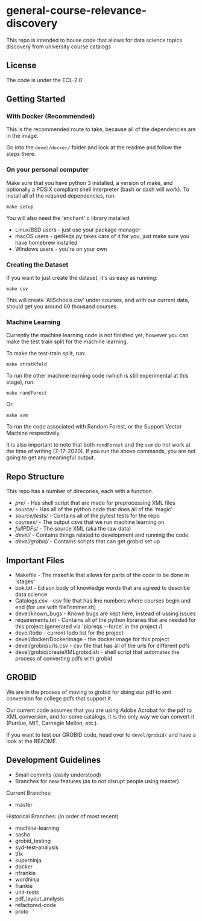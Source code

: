 # general-course-relevance-discovery

This repo is intended to house code that allows for data science topics discovery from university course catalogs

## License

The code is under the ECL-2.0

## Getting Started

### With Docker (Recommended)

This is the recommended route to take, because all of the dependencies are in the image.

Go into the `devel/docker/` folder and look at the readme and follow the steps there.

### On your personal computer

Make sure that you have python 3 installed, a version of make, and optionally a POSIX compliant shell interpreter (bash or dash will work).
To install all of the required dependencies, run:
```
make setup
```

You will also need the 'enchant' c library installed:
* Linux/BSD users - just use your package manager
* macOS users - getReqs.py takes care of it for you, just make sure you have homebrew installed
* Windows users - you're on your own

### Creating the Dataset

If you want to just create the dataset, it's as easy as running:
```
make csv
```
This will create 'AllSchools.csv' under courses, and with our current data, should get you around 60 thousand courses.

### Machine Learning

Currently the machine learning code is not finished yet, however you can make the test train split for the machine learning.

To make the test-train split, run:
```
make stratKfold
```

To run the other machine learning code (which is still experimental at this stage), run:
```
make randForest
```
Or:
```
make svm
```

To run the code associated with Random Forest, or the Support Vector Machine respectively.

It is also important to note that both `randForest` and the `svm` do not work at the time of
writing (7-17-2020). If you run the above commands, you are not going to get any meaningful
output.

## Repo Structure

This repo has a number of direcories, each with a function.
* *pre/* - Has shell script that are made for preprocessing XML files
* *source/* - Has all of the python code that does all of the 'magic'
* *source/tests/* - Contains all of the pytest tests for the repo
* *courses/* - The output csvs that we run machine learning on
* *fullPDFs/* - The source XML (aka the raw data)
* *devel/* - Contains things related to development and running the code.
* *devel/grobid/* - Contains scripts that can get grobid set up

## Important Files

* Makefile - The makefile that allows for parts of the code to be done in 'stages'
* bok.txt - Edison body of knowledge words that are agreed to describe data science
* Catalogs.csv - csv file that has line numbers where courses begin and end (for use with fileTrimmer.sh)
* devel/known\_bugs - Known bugs are kept here, instead of ussing issues
* requirements.txt - Contains all of the python libraries that are needed for this project (generated via 'pipreqs --force' in the project /)
* devel/todo - current todo list for the project
* devel/docker/Dockerimage - the docker image for this project
* devel/grobid/urls.csv - csv file that has all of the urls for different pdfs
* devel/grobid/createXMLgrobid.sh - shell script that automates the process of converting pdfs with grobid

## GROBID

We are in the process of moving to grobid for doing our pdf to xml conversion for college pdfs that support it.

Our current code assumes that you are using Adobe Acrobat for the pdf to XML conversion, and for some catalogs, it is the only way we can convert it (Purdue, MIT, Carnegie Mellon, etc.).

If you want to test our GROBID code, head over to `devel/grobid/` and have a look at the README.

## Development Guidelines

* Small commits (easily understood)
* Branches for new features (as to not disrupt people using master)

Current Branches:
* master

Historical Branches: (in order of most recent)
* machine-learning
* sasha
* grobid_testing
* syd-test-analysis
* tfix
* superninja
* docker
* nfrankie
* wordninja
* frankie
* unit-tests
* pdf\_layout\_analysis
* refactored-code
* proto
